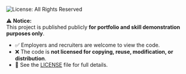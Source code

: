 
![License: All Rights Reserved](https://img.shields.io/badge/license-All%20Rights%20Reserved-red)

⚠️ **Notice:**  
This project is published publicly **for portfolio and skill demonstration purposes only**.  

- ✅ Employers and recruiters are welcome to view the code.  
- ❌ The code is **not licensed for copying, reuse, modification, or distribution**.  
- 📄 See the [LICENSE](./LICENSE) file for full details.  
